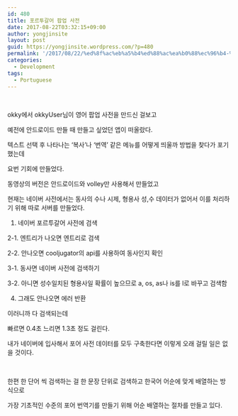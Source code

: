 ```yaml
---
id: 480
title: 포르투갈어 팝업 사전
date: 2017-08-22T03:32:15+09:00
author: yongjinsite
layout: post
guid: https://yongjinsite.wordpress.com/?p=480
permalink: '/2017/08/22/%ed%8f%ac%eb%a5%b4%ed%88%ac%ea%b0%88%ec%96%b4-%ed%8c%9d%ec%97%85-%ec%82%ac%ec%a0%84/'
categories:
  - Development
tags:
  - Portuguese
---
```

&nbsp;

okky에서 okkyUser님이 영어 팝업 사전을 만드신 걸보고

예전에 안드로이드 만들 때 만들고 싶었던 앱이 떠올랐다.

텍스트 선택 후 나타나는 &#8216;복사&#8217;나 &#8216;번역&#8217; 같은 메뉴를 어떻게 띄울까 방법을 찾다가 포기했는데

요번 기회에 만들었다.

동영상의 버전은 안드로이드와 volley만 사용해서 만들었고

현재는 네이버 사전에서는 동사의 수나 시제, 형용사 성,수 데이터가 없어서 이를 처리하기 위해 따로 서버를 만들었다.

1. 네이버 포르투갈어 사전에 검색

2-1. 엔트리가 나오면 엔트리로 검색

2-2. 안나오면 cooljugator의 api를 사용하여 동사인지 확인

3-1. 동사면 네이버 사전에 검색하기

3-2. 아니면 성수일치된 형용사일 확률이 높으므로 a, os, as나 is를 l로 바꾸고 검색함

4. 그래도 안나오면 에러 반환

이러니까 다 검색되는데

빠르면 0.4초 느리면 1.3초 정도 걸린다.

내가 네이버에 입사해서 포어 사전 데이터를 모두 구축한다면 이렇게 오래 걸릴 일은 없을 것이다.

&nbsp;

한편 한 단어 씩 검색하는 걸 한 문장 단위로 검색하고 한국어 어순에 맞게 배열하는 방식으로

가장 기초적인 수준의 포어 번역기를 만들기 위해 어순 배열하는 절차를 만들고 있다.

&nbsp;

&nbsp;

&nbsp;